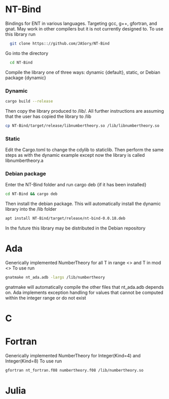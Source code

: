 # NT-Bind
Bindings for ENT in various languages. Targeting gcc, g++, gfortran, and gnat. May work in other compilers but it is not currently designed to. To use this library run 
```bash
  git clone https:://github.com/JASory/NT-Bind
```
Go into the directory
```bash
  cd NT-Bind
```  
Compile the library one of three ways: dynamic {default}, static, or Debian package {dynamic}

### Dynamic 
```bash
cargo build --release
```
Then copy the library produced to /lib/. All further instructions are assuming that the user has copied the library to /lib
```bash
cp NT-Bind/target/release/libnumbertheory.so /lib/libnumbertheory.so
```
### Static
Edit the Cargo.toml to change the cdylib to staticlib. Then perform the same steps as with the dynamic example except now the library is called libnumbertheory.a

### Debian package
Enter the NT-Bind folder and run cargo deb {if it has been installed}
```bash
cd NT-Bind && cargo deb 
```
Then install the debian package. This will automatically install the dynamic library into the /lib folder
```bash
apt install NT-Bind/target/release/nt-bind-0.0.18.deb
```
In the future this library may be distributed in the Debian repository

# Ada
   Generically implemented NumberTheory for all T in range <> and T in mod <>
   To use run 
   ```bash
   gnatmake nt_ada.adb -largs /lib/numbertheory
   ```
  gnatmake will automatically compile the other files that nt_ada.adb depends on. 
  Ada implements exception handling for values that cannot be computed within the integer range or do not exist
# C

# Fortran
 Generically implemented NumberTheory for Integer(Kind=4) and Integer(Kind=8)
 To use run 
 ```bash
 gfortran nt_fortran.f08 numbertheory.f08 /lib/numbertheory.so
 ```
# Julia
